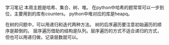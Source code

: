 学习笔记
本周主题是哈希、集合、树、堆。
在python中哈希的题常常可以一步到位，主要用到的库有counters。
python中堆对应的库是heapq。

在树的问题中，可以用递归和迭代两种方法。
树的后序遍历要注意初始遍历的顺序是颠倒的。
层序遍历借助的结构是队列。层序遍历的方式不适合递归的方式，但也可以用递归做，记录层数就可以。
